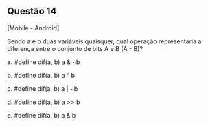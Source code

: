 

## Questão 14
[Mobile - Android]

Sendo a e b duas variáveis quaisquer, qual operação representaria a diferença entre o conjunto de bits A e B (A - B)?

**a.** #define dif(a, b) a & ~b

b. #define dif(a, b) a ^ b

c. #define dif(a, b) a | ~b

d. #define dif(a, b) a >> b

e. #define dif(a, b) a & b



